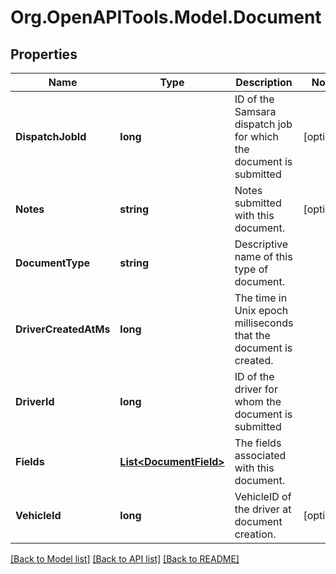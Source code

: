 # Org.OpenAPITools.Model.Document
## Properties

Name | Type | Description | Notes
------------ | ------------- | ------------- | -------------
**DispatchJobId** | **long** | ID of the Samsara dispatch job for which the document is submitted | [optional] 
**Notes** | **string** | Notes submitted with this document. | [optional] 
**DocumentType** | **string** | Descriptive name of this type of document. | 
**DriverCreatedAtMs** | **long** | The time in Unix epoch milliseconds that the document is created. | 
**DriverId** | **long** | ID of the driver for whom the document is submitted | 
**Fields** | [**List&lt;DocumentField&gt;**](DocumentField.md) | The fields associated with this document. | 
**VehicleId** | **long** | VehicleID of the driver at document creation. | [optional] 

[[Back to Model list]](../README.md#documentation-for-models) [[Back to API list]](../README.md#documentation-for-api-endpoints) [[Back to README]](../README.md)


